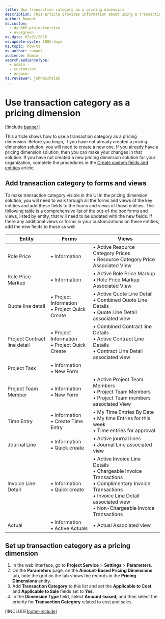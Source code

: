 ```yaml
---
title: Use transaction category as a pricing dimension
description: This article provides information about using a transaction category as a pricing dimension.
author: Rumant
ms.custom: 
  - dyn365-projectservice
  - evergreen
ms.date: 07/07/2025
ms.update-cycle: 1095-days
ms.topic: how-to
ms.author: rumant
audience: Admin
search.audienceType: 
  - admin
  - customizer
  - enduser
ms.reviewer: johnmichalak
---
```


# Use transaction category as a pricing dimension

[!include [banner](../includes/psa-now-project-operations.md)]

This article shows how to use a transaction category as a pricing dimension. Before you begin, if you have not already created a pricing dimension solution, you will need to create a new one. If you already have a pricing dimension solution, then you can make your changes in that solution. If you have not created a new pricing dimension solution for your organization, complete the procedures in the [Create custom fields and entities](create-custom-fields-entities.md) article.

## Add transaction category to forms and views
To make transaction category visible in the UI in the pricing dimension solution, you will need to walk through all the forms and views of the key entities and add these fields to the forms and views of those entities.
The following table is a comprehensive list of the out-of-the box forms and views, listed by entity, that will need to be updated with the new fields. If there any additional views or forms in your customizations on these entities, add the new fields to those as well.

|  Entity        | Forms     |Views        |
| ------------------------------|---------------------------------|----------------------------------|
|  Role Price|• Information |• Active Resource Category Prices<br> • Resource Category Price Associated View|
|  Role Price Markup|• Information|• Active Role Price Markup<br>• Role Price Markup Associated View|
|  Quote line detail|• Project Information<br>• Project Quick Create|• Active Quote Line Detail<br>• Combined Quote Line Details<br>• Quote Line Detail associated view|
|  Project Contract line detail|• Project Information<br>• Project Quick Create|• Combined Contract line Details<br>• Active Contract Line Details<br>• Contract Line Detail associated view|
|  Project Task|• Information<br>• New Form||
|  Project Team Member|• Information<br>• New Form|• Active Project Team Members<br>• Project Team Members<br>• Project Team members associated View|
|  Time Entry|• Information<br>• Create Time Entry|• My Time Entries By Date<br>• My time Entries for this week<br>• Time entries for approval|
|  Journal Line|• Information<br>• Quick create|• Active journal lines<br>• Journal Line associated view|
|  Invoice Line Detail|• Information<br>• Quick create|• Active Invoice Line Details<br>• Chargeable Invoice Transactions<br>• Complimentary Invoice Transactions<br>• Invoice Line Detail associated view<br>• Non-Chargeable Invoice Transactions|
|  Actual|• Information<br>• Active Actuals|• Actual Associated view|

## Set up transaction category as a pricing dimension

1. In the web interface, go to **Project Service** > **Settings** > **Parameters**. 
2. On the **Parameters** page, on the **Amount-Based Pricing Dimensions** tab, note the grid on the tab shows the records in the **Pricing Dimensions** entity.
3. Add **Transaction Category** to this list and set the **Applicable to Cost** and **Applicable to Sale** fields set to **Yes**.
4. In the **Dimension Type** field, select **Amount-based**, and then select the priority for **Transaction Category** related to cost and sales.


[!INCLUDE[footer-include](../includes/footer-banner.md)]
